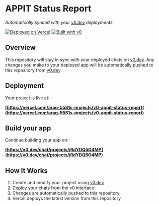 # APPIT Status Report

*Automatically synced with your [v0.dev](https://v0.dev) deployments*

[![Deployed on Vercel](https://img.shields.io/badge/Deployed%20on-Vercel-black?style=for-the-badge&logo=vercel)](https://vercel.com/arag-5581s-projects/v0-appit-status-report)
[![Built with v0](https://img.shields.io/badge/Built%20with-v0.dev-black?style=for-the-badge)](https://v0.dev/chat/projects/jRdYDQ5O4MP)

## Overview

This repository will stay in sync with your deployed chats on [v0.dev](https://v0.dev).
Any changes you make to your deployed app will be automatically pushed to this repository from [v0.dev](https://v0.dev).

## Deployment

Your project is live at:

**[https://vercel.com/arag-5581s-projects/v0-appit-status-report](https://vercel.com/arag-5581s-projects/v0-appit-status-report)**

## Build your app

Continue building your app on:

**[https://v0.dev/chat/projects/jRdYDQ5O4MP](https://v0.dev/chat/projects/jRdYDQ5O4MP)**

## How It Works

1. Create and modify your project using [v0.dev](https://v0.dev)
2. Deploy your chats from the v0 interface
3. Changes are automatically pushed to this repository
4. Vercel deploys the latest version from this repository
